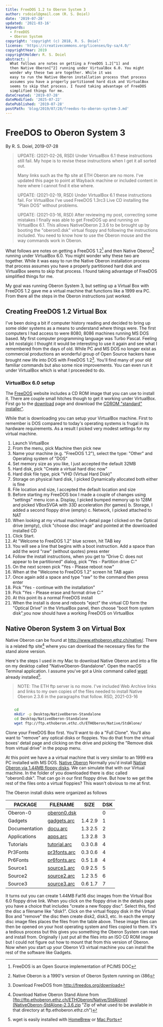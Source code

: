 ```yaml
---
title: FreeDOS 1.2 to Oberon System 3
author: rsdoiel@gmail.com (R. S. Doiel)
date: '2019-07-28'
updated: '2021-03-16'
keywords:
  - FreeDOS
  - Oberon System
copyright: 'copyright (c) 2018, R. S. Doiel'
license: 'https://creativecommons.org/licenses/by-sa/4.0/'
copyrightYear: 2019
copyrightHolder: R. S. Doiel
abstract: |
  What follows are notes on getting a FreeDOS 1.2[^1] and 
  then Native Oberon[^2] running under VirtualBox 6.0. You might 
  wonder why these two are together. While it was
  easy to run the Native Oberon installation process that process
  assumes you have a properly partitioned hard disk and VirtualBox
  seems to skip that process. I found taking advantage of FreeDOS
  simplified things for me.
dateCreated: '2019-07-28'
dateModified: '2025-07-22'
datePublished: '2019-07-28'
postPath: 'blog/2019/07/28/freedos-to-oberon-system-3.md'
---
```


FreeDOS to Oberon System 3
==========================

By R. S. Doiel, 2019-07-28

>    UPDATE: (2021-02-26, RSD) Under VirtualBox 6.1 these
>    instructions still fail. My hope is to revise these 
>    instructions when I get it all sorted out.
>
>    Many links such as the ftp site at ETH Oberon are 
>    no more. I've updated this page to point at Wayback machine
>    or included content in here where I cannot find it else where.
>
>    UPDATE: (2021-02-19, RSD) Under VirtualBox 6.1 these instructions 
>    fail. For VirtualBox I’ve used FreeDOS 1.3rc3 Live CD installing 
>    the “Plain DOS” without problems.
>
>    UPDATE: (2021-03-16, RSD) After reviewing my post, correcting
>    some mistakes I finally was able to get FreeDOS up and running
>    on VirtualBox 6.1. This allows NativeOberon 2.3.6 to be brought
>    up by booting the "oberon0.dsk" virtual floppy and following
>    the instructions included. You need to know how to use
>    the Oberon mouse and the way commands work in Oberon.

What follows are notes on getting a FreeDOS 1.2[^1] and 
then Native Oberon[^2] running under VirtualBox 6.0. You might 
wonder why these two are together. While it was
easy to run the Native Oberon installation process that process
assumes you have a properly partitioned hard disk and VirtualBox
seems to skip that process. I found taking advantage of FreeDOS
simplified things for me.

My goal was running Oberon System 3, but setting up a Virtual Box
with FreeDOS 1.2 gave me a virtual machine that functions like a 
1999 era PC. From there all the steps in the Oberon instructions
just worked.

## Creating FreeDOS 1.2 Virtual Box

I've been doing a bit if computer history reading and decided to
bring up some older systems as a means to understand where
things were.  The first computers I had access to were 8080, 8086
machines running MS DOS based. My first computer programming language
was Turbo Pascal. Feeling a bit nostalgic I thought it would be
interesting to use it again and see what I remembered from the days
of old. While PC and MS DOS no longer exist as commercial productions
an wonderful group of Open Source hackers have brought new life into
DOS with FreeDOS 1.2[^3]. You'll find many of your old familiar commands
but also some nice improvements. You can even run it under VirtualBox
which is what I proceeded to do.

### VirtualBox 6.0 setup

The [FreeDOS](https://freedos.org) website includes a CD ROM image
that you can use to install it. There are couple small hitches though
to get it working under VirtualBox. First go to the [download](https://freedos.org/download) page and download the [CDROM "standard" installer"](http://www.freedos.org/download/download/FD12CD.iso).

While that is downloading you can setup your VirtualBox machine.
First to remember is DOS compared to today's operating systems is
frugal in its hardware requirements. As a result I picked very modest
settings for my virtual machine. 

1. Launch VirtualBox
2. From the menu, pick Machine then pick new
3. Name your machine (e.g. "FreeDOS 1.2"), select the type: "Other" and Operating system of "DOS"
4. Set memory size as you like, I just accepted the default 32MB
5. Hard disk, pick "Create a virtual hard disc now"
6. Hard disk file type, pick "VHD (Virtual Hard Disk)"
7. Storage on physical hard disk, I picked Dynamically allocated both either is fine
8. File location and size, I accepted the default location and size
9. Before starting my FreeDOS box I made a couple of changes using "settings" menu icon
    a. Display, I picked bumped memory up to 128M and picked VBoxSVGA with 33D acceleration (for games)
    b. Storage, I added a second floppy drive (empty)
    c. Network, I picked attached to NAT
10. When looking at my virtual machine's detail page I clicked on the Optical drive (empty), click "choose disc image" and pointed at the downloaded installed CD
11. Click Start.
12. At "Welcome to FreeDOS 1.2" blue screen, hit TAB key
13. You will see a line that begins with a boot instruction. Add a space than add the word "raw" (without quotes) press enter
14. Follow the install instructions, when you get to "Drive C: does not appear to be partitioned" dialog, pick "Yes - Partition drive C:"
15. On the next screen pick "Yes - Please reboot now"
16. When at the "Welcome to FreeDOS 1.2" screen hit TAB again
17. Once again add a space and type "raw" to the command then press enter
18. Pick "Yes - continue with the installation"
19. Pick "Yes - Please erase and format drive C:"
20. At this point its a normal FreeDOS install
21. When the install is done and reboots "eject" the virtual CD form the "Optical Drive" in the VirtualBox panel, then choose "boot from system disk",you now should have a working FreeDOS on VirtualBox

## Native Oberon System 3 on Virtual Box

Native Oberon can be found at http://www.ethoberon.ethz.ch/native/.
There is a related ftp site[^4] where you can download the necessary
files for the stand alone version. 

Here's the steps I used in my Mac to download Native Oberon and
into a file on my desktop called "NativeOberon-Standalone". Open
the macOS Terminal application. I assume you've got a Unix
command called [wget](https://en.wikipedia.org/wiki/Wget)
already installed[^5].

> NOTE: The ETH ftp server is no more. I've included Web Archive
> links and links to my own copies of the files needed to
> install Native Oberon 2.3.6 in the paragraphs that follow.
> RSD, 2021-03-16

```bash

    cd
    mkdir -p Desktop/NativeOberon-Standalone
    cd Desktop/NativeOberon-Standalone
    wget ftp://ftp.ethoberon.ethz.ch/ETHOberon/Native/StdAlone/

```

Clone your FreeDOS Box first. You'll want to do a "Full Clone". You'll
also want to "remove" any optical disks or floppies. You do that from
the virtual boxes' detail page and clicking on the drive and picking the
"Remove disk from virtual drive" in the popup menu.

At this point we have a a virtual machine that is very similar to an 
1999 era PC installed with MS DOS.  [Native Oberon](http://web.archive.org/web/20190929033749/http://www.ethoberon.ethz.ch/native/) Normally you'd
install [Native Oberon via 1.44MB floppy disks](/blog/2019/07/28/NativeOberon-StnAlone-2.3.6.zip "Zip file of individual floppies"). 
We can simulate that with our Virtual machine.
In the folder of you downloaded there is disc called "oberon0.dsk". That
can go in our first floppy drive. But how to we get the rest of the 
files onto a virtual floppies? This wasn't obvious to me at first.

The Oberon install disks were organized as follows

| PACKAGE    | FILENAME     | SIZE  | DSK   |
| ---------- | ------------ | ----- | ----- |
| Oberon-0      | [oberon0.dsk](oberon0.dsk "boot disk")  |          | 0 | 
| Gadgets       | [gadgets.arc](gadgets1.arc "a modified gadgets.arc to fit 1.4 floppy")  | 1.4  2.9 | 1 | 
| Documentation | [docu.arc](docu.arc "documentation")     | 1.3  2.5 | 2 | 
| Applications  | [apps.arc](apps.arc "applications")     | 1.3  2.8 | 3 | 
| Tutorials     | [tutorial.arc](tutorial.arc "tutorial") | 0.3  0.8 | 4 | 
| Pr3Fonts      | [pr3fonts.arc](pr3fonts.arc "fonts") | 0.3  0.6 | 4 | 
| Pr6Fonts      | [pr6fonts.arc](pr6fonts.arc "fonts") | 0.5  1.8 | 4 | 
| Source1       | [source1.arc](source1.arc "Source Code")  | 0.9  2.5 | 5 | 
| Source2       | [source2.arc](source2.arc "Source Code")  | 1.2  3.5 | 6 | 
| Source3       | [source3.arc](source3.arc "Source Code")  | 0.6  1.7 | 7 | 


It turns out you can create 1.44MB Fat16 disc images from the
Virtual Box 6.0 floppy drive link.  When you click on the floppy
drive in the details page you have a choice that includes "create a new floppy disc". Select this, find the disc a filename like "disk1". Click
on the virtual floppy disk in the Virtual Box and "remove"
the disc then create disk2, disk3, etc. In each the empty disc image
files places the files from the table above. These image files can then
be opened on your host operating system and files copied to them. 
It's a tedious process but this gives you something the Oberon System 
can read and install from. Originally I just put all the files into an 
ISO CD ROM image but I could not figure out how to mount that from this
version of Oberon. Now when you start up your Oberon V3 virtual machine
you can install the rest of the software like Gadgets.


[^1]: FreeDOS is an Open Source implementation of PC/MS DOC

[^2]: Native Oberon is a 1990's version of Oberon System running on i386

[^3]: Download FreeDOS from http://freedos.org/download

[^4]: Download Native Oberon Stand Alone from [ftp://ftp.ethoberon.ethz.ch/ETHOberon/Native/StdAlone](NativeOberon-StdAlone-2.3.6.zip "Zip of what used to be available in that directory at ftp.ethoberon.ethz.ch")

[^5]: wget is easily installed with [HomeBrew](https://brew.sh/) or [Mac Ports](https://www.macports.org/)
